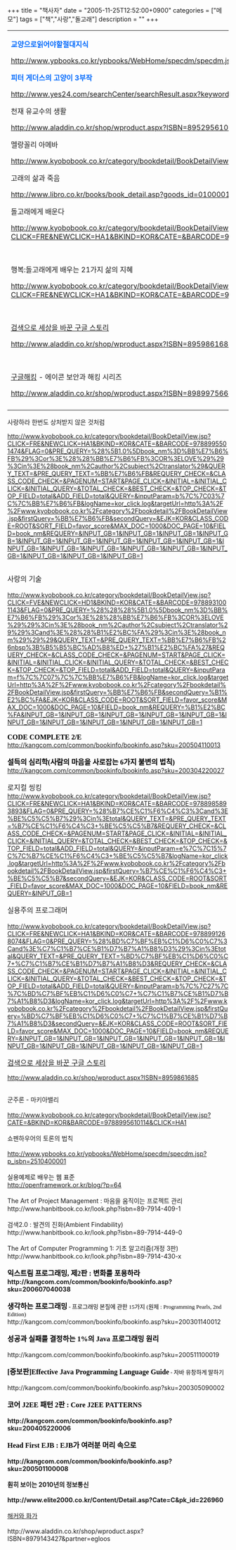 +++
title = "책사자"
date = "2005-11-25T12:52:00+0900"
categories = ["메모"]
tags = ["책","사랑","돌고래"]
description = ""
+++
<span class="copyright_entry" style="display:block;" title="책사자@@**@@http://shed.egloos.com/1189402"></span>
<p></p>
<table border="0" cellpadding="0" cellspacing="0" width="840">
 <tbody>
  <tr>
   <td style="padding-bottom: 12px;" colspan="2"><p><strong><span style="color: rgb(0, 105, 252);">교양으로읽어야할절대지식</span></strong></p><p><a href="http://www.ypbooks.co.kr/ypbooks/WebHome/specdm/specdm.jsp?p_isbn=1927500049">http://www.ypbooks.co.kr/ypbooks/WebHome/specdm/specdm.jsp?p_isbn=1927500049</a></p><p><strong><span style="color: rgb(0, 105, 252);">피터 게더스의 고양이 3부작</span></strong></p><p><a href="http://www.yes24.com/searchCenter/searchResult.aspx?keywordAd=&amp;qdomain=%C0%FC%C3%BC&amp;query=%C7%C7%C5%CD+%B0%D4%B4%F5%BD%BA&amp;x=28&amp;y=12">http://www.yes24.com/searchCenter/searchResult.aspx?keywordAd=&amp;qdomain=%C0%FC%C3%BC&amp;query=%C7%C7%C5%CD+%B0%D4%B4%F5%BD%BA&amp;x=28&amp;y=12</a></p><p>천재 유교수의 생활</p><p><a href="http://www.aladdin.co.kr/shop/wproduct.aspx?ISBN=8952956109">http://www.aladdin.co.kr/shop/wproduct.aspx?ISBN=8952956109</a></p><p>멜랑꼴리 아메바</p><p><a href="http://www.kyobobook.co.kr/category/bookdetail/BookDetailView.jsp?CLICK=FTE&amp;NEWCLICK=HC1&amp;BKIND=KOR&amp;CATE=03031707&amp;BARCODE=9788970650685&amp;FLAG=0&amp;PRE_QUERY=%28%2803031707%29%3Cin%3E%28link_class1%2Clink_class2%2Clink_class3%2Clink_class4%29%29&amp;QUERY_TEXT=&amp;PRE_QUERY_TEXT=&amp;REQUERY_CHECK=&amp;CLASS_CODE_CHECK=N&amp;PAGENUM=START&amp;PAGE_CLICK=&amp;INITIAL=&amp;INITIAL_CLICK=&amp;INITIAL_QUERY=&amp;ADD_FIELD=total&amp;QUERY=&amp;EJK=KOR&amp;CLASS_CODE=03031707&amp;SORT_FIELD=sale_qty&amp;MAX_DOC=1000&amp;DOC_PAGE=10">http://www.kyobobook.co.kr/category/bookdetail/BookDetailView.jsp?CLICK=FTE&amp;NEWCLICK=HC1&amp;BKIND=KOR&amp;CATE=03031707&amp;BARCODE=9788970650685&amp;FLAG=0&amp;PRE_QUERY=%28%2803031707%29%3Cin%3E%28link_class1%2Clink_class2%2Clink_class3%2Clink_class4%29%29&amp;QUERY_TEXT=&amp;PRE_QUERY_TEXT=&amp;REQUERY_CHECK=&amp;CLASS_CODE_CHECK=N&amp;PAGENUM=START&amp;PAGE_CLICK=&amp;INITIAL=&amp;INITIAL_CLICK=&amp;INITIAL_QUERY=&amp;ADD_FIELD=total&amp;QUERY=&amp;EJK=KOR&amp;CLASS_CODE=03031707&amp;SORT_FIELD=sale_qty&amp;MAX_DOC=1000&amp;DOC_PAGE=10</a></p><p>고래의 삶과 죽음</p><p><a href="http://www.libro.co.kr/books/book_detail.asp?goods_id=0100001006428">http://www.libro.co.kr/books/book_detail.asp?goods_id=0100001006428</a></p><p><a class="b_title"><font size="3">돌고래에게 배운다 </font></a></p><p><a href="http://www.kyobobook.co.kr/category/bookdetail/BookDetailView.jsp?CLICK=FRE&amp;NEWCLICK=HA1&amp;BKIND=KOR&amp;CATE=&amp;BARCODE=9788957970294&amp;FLAG=0&amp;PRE_QUERY=%28%5B1.0%5Dbook_nm%3D%B5%B9%B0%ED%B7%A1%29%3Cor%3E%28%B5%B9%B0%ED%B7%A1%29%3Cin%3E%28book_nm%2Cauthor%2Csubject%2Ctranslator%29&amp;QUERY_TEXT=&amp;PRE_QUERY_TEXT=%B5%B9%B0%ED%B7%A1&amp;REQUERY_CHECK=&amp;CLASS_CODE_CHECK=&amp;PAGENUM=START&amp;PAGE_CLICK=&amp;INITIAL=&amp;INITIAL_CLICK=&amp;INITIAL_QUERY=&amp;TOTAL_CHECK=&amp;BEST_CHECK=&amp;TOP_CHECK=&amp;TOP_FIELD=total&amp;ADD_FIELD=total&amp;QUERY=&amp;inputParam=f%7C%7C03%7C%7C%B5%B9%B0%ED%B7%A1&amp;logName=kor_click.log&amp;targetUrl=http%3A%2F%2Fwww.kyobobook.co.kr%2Fcategory%2Fbookdetail%2FBookDetailView.jsp&amp;firstQuery=%B5%B9%B0%ED%B7%A1&amp;secondQuery=&amp;EJK=KOR&amp;CLASS_CODE=ROOT&amp;SORT_FIELD=favor_score&amp;MAX_DOC=1000&amp;DOC_PAGE=10&amp;FIELD=book_nm&amp;REQUERY=&amp;INPUT_GB=1&amp;INPUT_GB=1&amp;INPUT_GB=1&amp;INPUT_GB=1&amp;INPUT_GB=1&amp;INPUT_GB=1&amp;INPUT_GB=1&amp;INPUT_GB=1&amp;INPUT_GB=1&amp;INPUT_GB=1">http://www.kyobobook.co.kr/category/bookdetail/BookDetailView.jsp?CLICK=FRE&amp;NEWCLICK=HA1&amp;BKIND=KOR&amp;CATE=&amp;BARCODE=9788957970294&amp;FLAG=0&amp;PRE_QUERY=%28%5B1.0%5Dbook_nm%3D%B5%B9%B0%ED%B7%A1%29%3Cor%3E%28%B5%B9%B0%ED%B7%A1%29%3Cin%3E%28book_nm%2Cauthor%2Csubject%2Ctranslator%29&amp;QUERY_TEXT=&amp;PRE_QUERY_TEXT=%B5%B9%B0%ED%B7%A1&amp;REQUERY_CHECK=&amp;CLASS_CODE_CHECK=&amp;PAGENUM=START&amp;PAGE_CLICK=&amp;INITIAL=&amp;INITIAL_CLICK=&amp;INITIAL_QUERY=&amp;TOTAL_CHECK=&amp;BEST_CHECK=&amp;TOP_CHECK=&amp;TOP_FIELD=total&amp;ADD_FIELD=total&amp;QUERY=&amp;inputParam=f%7C%7C03%7C%7C%B5%B9%B0%ED%B7%A1&amp;logName=kor_click.log&amp;targetUrl=http%3A%2F%2Fwww.kyobobook.co.kr%2Fcategory%2Fbookdetail%2FBookDetailView.jsp&amp;firstQuery=%B5%B9%B0%ED%B7%A1&amp;secondQuery=&amp;EJK=KOR&amp;CLASS_CODE=ROOT&amp;SORT_FIELD=favor_score&amp;MAX_DOC=1000&amp;DOC_PAGE=10&amp;FIELD=book_nm&amp;REQUERY=&amp;INPUT_GB=1&amp;INPUT_GB=1&amp;INPUT_GB=1&amp;INPUT_GB=1&amp;INPUT_GB=1&amp;INPUT_GB=1&amp;INPUT_GB=1&amp;INPUT_GB=1&amp;INPUT_GB=1&amp;INPUT_GB=1</a></p><p>&nbsp;</p><p><a class="b_title"><font size="3">행복:돌고래에게 배우는 21가지 삶의 지혜 </font></a></p><p><a href="http://www.kyobobook.co.kr/category/bookdetail/BookDetailView.jsp?CLICK=FRE&amp;NEWCLICK=HA1&amp;BKIND=KOR&amp;CATE=&amp;BARCODE=9788990978011&amp;FLAG=0&amp;PRE_QUERY=%28%5B1.0%5Dbook_nm%3D%B5%B9%B0%ED%B7%A1%29%3Cor%3E%28%B5%B9%B0%ED%B7%A1%29%3Cin%3E%28book_nm%2Cauthor%2Csubject%2Ctranslator%29&amp;QUERY_TEXT=&amp;PRE_QUERY_TEXT=%B5%B9%B0%ED%B7%A1&amp;REQUERY_CHECK=&amp;CLASS_CODE_CHECK=&amp;PAGENUM=START&amp;PAGE_CLICK=&amp;INITIAL=&amp;INITIAL_CLICK=&amp;INITIAL_QUERY=&amp;TOTAL_CHECK=&amp;BEST_CHECK=&amp;TOP_CHECK=&amp;TOP_FIELD=total&amp;ADD_FIELD=total&amp;QUERY=&amp;inputParam=f%7C%7C03%7C%7C%B5%B9%B0%ED%B7%A1&amp;logName=kor_click.log&amp;targetUrl=http%3A%2F%2Fwww.kyobobook.co.kr%2Fcategory%2Fbookdetail%2FBookDetailView.jsp&amp;firstQuery=%B5%B9%B0%ED%B7%A1&amp;secondQuery=&amp;EJK=KOR&amp;CLASS_CODE=ROOT&amp;SORT_FIELD=favor_score&amp;MAX_DOC=1000&amp;DOC_PAGE=10&amp;FIELD=book_nm&amp;REQUERY=&amp;INPUT_GB=1&amp;INPUT_GB=1&amp;INPUT_GB=1&amp;INPUT_GB=1&amp;INPUT_GB=1&amp;INPUT_GB=1&amp;INPUT_GB=1&amp;INPUT_GB=1&amp;INPUT_GB=1&amp;INPUT_GB=1">http://www.kyobobook.co.kr/category/bookdetail/BookDetailView.jsp?CLICK=FRE&amp;NEWCLICK=HA1&amp;BKIND=KOR&amp;CATE=&amp;BARCODE=9788990978011&amp;FLAG=0&amp;PRE_QUERY=%28%5B1.0%5Dbook_nm%3D%B5%B9%B0%ED%B7%A1%29%3Cor%3E%28%B5%B9%B0%ED%B7%A1%29%3Cin%3E%28book_nm%2Cauthor%2Csubject%2Ctranslator%29&amp;QUERY_TEXT=&amp;PRE_QUERY_TEXT=%B5%B9%B0%ED%B7%A1&amp;REQUERY_CHECK=&amp;CLASS_CODE_CHECK=&amp;PAGENUM=START&amp;PAGE_CLICK=&amp;INITIAL=&amp;INITIAL_CLICK=&amp;INITIAL_QUERY=&amp;TOTAL_CHECK=&amp;BEST_CHECK=&amp;TOP_CHECK=&amp;TOP_FIELD=total&amp;ADD_FIELD=total&amp;QUERY=&amp;inputParam=f%7C%7C03%7C%7C%B5%B9%B0%ED%B7%A1&amp;logName=kor_click.log&amp;targetUrl=http%3A%2F%2Fwww.kyobobook.co.kr%2Fcategory%2Fbookdetail%2FBookDetailView.jsp&amp;firstQuery=%B5%B9%B0%ED%B7%A1&amp;secondQuery=&amp;EJK=KOR&amp;CLASS_CODE=ROOT&amp;SORT_FIELD=favor_score&amp;MAX_DOC=1000&amp;DOC_PAGE=10&amp;FIELD=book_nm&amp;REQUERY=&amp;INPUT_GB=1&amp;INPUT_GB=1&amp;INPUT_GB=1&amp;INPUT_GB=1&amp;INPUT_GB=1&amp;INPUT_GB=1&amp;INPUT_GB=1&amp;INPUT_GB=1&amp;INPUT_GB=1&amp;INPUT_GB=1</a></p><p>&nbsp;</p><p><a href="http://www.aladdin.co.kr/shop/wproduct.aspx?ISBN=8959861685"><font size="-0">검색으로 세상을 바꾼 구글 스토리</font></a> </p><p><a href="http://www.aladdin.co.kr/shop/wproduct.aspx?ISBN=8959861685">http://www.aladdin.co.kr/shop/wproduct.aspx?ISBN=8959861685</a></p><p>&nbsp;</p><p><a href="http://www.aladdin.co.kr/shop/wproduct.aspx?ISBN=8989975662"><font size="-0">구글해킹</font></a> - 에이콘 보안과 해킹 시리즈 </p><p><a href="http://www.aladdin.co.kr/shop/wproduct.aspx?ISBN=8989975662">http://www.aladdin.co.kr/shop/wproduct.aspx?ISBN=8989975662</a></p></td>
  </tr>
 </tbody>
</table>
<p><a class="b_title">사랑하라 한번도 상처받지 않은 것처럼</a>&nbsp;</p>
<p><a href="http://www.kyobobook.co.kr/category/bookdetail/BookDetailView.jsp?CLICK=FRE&amp;NEWCLICK=HA1&amp;BKIND=KOR&amp;CATE=&amp;BARCODE=9788995501474&amp;FLAG=0&amp;PRE_QUERY=%28%5B1.0%5Dbook_nm%3D%BB%E7%B6%FB%29%3Cor%3E%28%28%BB%E7%B6%FB%3COR%3ELOVE%29%29%3Cin%3E%28book_nm%2Cauthor%2Csubject%2Ctranslator%29&amp;QUERY_TEXT=&amp;PRE_QUERY_TEXT=%BB%E7%B6%FB&amp;REQUERY_CHECK=&amp;CLASS_CODE_CHECK=&amp;PAGENUM=START&amp;PAGE_CLICK=&amp;INITIAL=&amp;INITIAL_CLICK=&amp;INITIAL_QUERY=&amp;TOTAL_CHECK=&amp;BEST_CHECK=&amp;TOP_CHECK=&amp;TOP_FIELD=total&amp;ADD_FIELD=total&amp;QUERY=&amp;inputParam=b%7C%7C03%7C%7C%BB%E7%B6%FB&amp;logName=kor_click.log&amp;targetUrl=http%3A%2F%2Fwww.kyobobook.co.kr%2Fcategory%2Fbookdetail%2FBookDetailView.jsp&amp;firstQuery=%BB%E7%B6%FB&amp;secondQuery=&amp;EJK=KOR&amp;CLASS_CODE=ROOT&amp;SORT_FIELD=favor_score&amp;MAX_DOC=1000&amp;DOC_PAGE=10&amp;FIELD=book_nm&amp;REQUERY=&amp;INPUT_GB=1&amp;INPUT_GB=1&amp;INPUT_GB=1&amp;INPUT_GB=1&amp;INPUT_GB=1&amp;INPUT_GB=1&amp;INPUT_GB=1&amp;INPUT_GB=1&amp;INPUT_GB=1&amp;INPUT_GB=1&amp;INPUT_GB=1&amp;INPUT_GB=1&amp;INPUT_GB=1&amp;INPUT_GB=1&amp;INPUT_GB=1&amp;INPUT_GB=1&amp;INPUT_GB=1&amp;INPUT_GB=1">http://www.kyobobook.co.kr/category/bookdetail/BookDetailView.jsp?CLICK=FRE&amp;NEWCLICK=HA1&amp;BKIND=KOR&amp;CATE=&amp;BARCODE=9788995501474&amp;FLAG=0&amp;PRE_QUERY=%28%5B1.0%5Dbook_nm%3D%BB%E7%B6%FB%29%3Cor%3E%28%28%BB%E7%B6%FB%3COR%3ELOVE%29%29%3Cin%3E%28book_nm%2Cauthor%2Csubject%2Ctranslator%29&amp;QUERY_TEXT=&amp;PRE_QUERY_TEXT=%BB%E7%B6%FB&amp;REQUERY_CHECK=&amp;CLASS_CODE_CHECK=&amp;PAGENUM=START&amp;PAGE_CLICK=&amp;INITIAL=&amp;INITIAL_CLICK=&amp;INITIAL_QUERY=&amp;TOTAL_CHECK=&amp;BEST_CHECK=&amp;TOP_CHECK=&amp;TOP_FIELD=total&amp;ADD_FIELD=total&amp;QUERY=&amp;inputParam=b%7C%7C03%7C%7C%BB%E7%B6%FB&amp;logName=kor_click.log&amp;targetUrl=http%3A%2F%2Fwww.kyobobook.co.kr%2Fcategory%2Fbookdetail%2FBookDetailView.jsp&amp;firstQuery=%BB%E7%B6%FB&amp;secondQuery=&amp;EJK=KOR&amp;CLASS_CODE=ROOT&amp;SORT_FIELD=favor_score&amp;MAX_DOC=1000&amp;DOC_PAGE=10&amp;FIELD=book_nm&amp;REQUERY=&amp;INPUT_GB=1&amp;INPUT_GB=1&amp;INPUT_GB=1&amp;INPUT_GB=1&amp;INPUT_GB=1&amp;INPUT_GB=1&amp;INPUT_GB=1&amp;INPUT_GB=1&amp;INPUT_GB=1&amp;INPUT_GB=1&amp;INPUT_GB=1&amp;INPUT_GB=1&amp;INPUT_GB=1&amp;INPUT_GB=1&amp;INPUT_GB=1&amp;INPUT_GB=1&amp;INPUT_GB=1&amp;INPUT_GB=1</a></p>
<br>
<a class="b_title"><font size="3">사랑의 기술</font></a>
<br>
<br>
<a href="http://www.kyobobook.co.kr/category/bookdetail/BookDetailView.jsp?CLICK=FVE&amp;NEWCLICK=HD1&amp;BKIND=KOR&amp;CATE=&amp;BARCODE=9788931001143&amp;FLAG=0&amp;PRE_QUERY=%28%28%28%5B1.0%5Dbook_nm%3D%BB%E7%B6%FB%29%3Cor%3E%28%28%BB%E7%B6%FB%3COR%3ELOVE%29%29%3Cin%3E%28book_nm%2Cauthor%2Csubject%2Ctranslator%29%29%3Cand%3E%28%28%B1%E2%BC%FA%29%3Cin%3E%28book_nm%29%29%29&amp;QUERY_TEXT=&amp;PRE_QUERY_TEXT=%BB%E7%B6%FB%26nbsp%3B%B5%B5%BC%AD%B8%ED+%27%B1%E2%BC%FA%27&amp;REQUERY_CHECK=&amp;CLASS_CODE_CHECK=&amp;PAGENUM=START&amp;PAGE_CLICK=&amp;INITIAL=&amp;INITIAL_CLICK=&amp;INITIAL_QUERY=&amp;TOTAL_CHECK=&amp;BEST_CHECK=&amp;TOP_CHECK=&amp;TOP_FIELD=total&amp;ADD_FIELD=total&amp;QUERY=&amp;inputParam=f%7C%7C07%7C%7C%BB%E7%B6%FB&amp;logName=kor_click.log&amp;targetUrl=http%3A%2F%2Fwww.kyobobook.co.kr%2Fcategory%2Fbookdetail%2FBookDetailView.jsp&amp;firstQuery=%BB%E7%B6%FB&amp;secondQuery=%B1%E2%BC%FA&amp;EJK=KOR&amp;CLASS_CODE=ROOT&amp;SORT_FIELD=favor_score&amp;MAX_DOC=1000&amp;DOC_PAGE=10&amp;FIELD=book_nm&amp;REQUERY=%B1%E2%BC%FA&amp;INPUT_GB=1&amp;INPUT_GB=1&amp;INPUT_GB=1&amp;INPUT_GB=1&amp;INPUT_GB=1&amp;INPUT_GB=1&amp;INPUT_GB=1&amp;INPUT_GB=1&amp;INPUT_GB=1&amp;INPUT_GB=1">http://www.kyobobook.co.kr/category/bookdetail/BookDetailView.jsp?CLICK=FVE&amp;NEWCLICK=HD1&amp;BKIND=KOR&amp;CATE=&amp;BARCODE=9788931001143&amp;FLAG=0&amp;PRE_QUERY=%28%28%28%5B1.0%5Dbook_nm%3D%BB%E7%B6%FB%29%3Cor%3E%28%28%BB%E7%B6%FB%3COR%3ELOVE%29%29%3Cin%3E%28book_nm%2Cauthor%2Csubject%2Ctranslator%29%29%3Cand%3E%28%28%B1%E2%BC%FA%29%3Cin%3E%28book_nm%29%29%29&amp;QUERY_TEXT=&amp;PRE_QUERY_TEXT=%BB%E7%B6%FB%26nbsp%3B%B5%B5%BC%AD%B8%ED+%27%B1%E2%BC%FA%27&amp;REQUERY_CHECK=&amp;CLASS_CODE_CHECK=&amp;PAGENUM=START&amp;PAGE_CLICK=&amp;INITIAL=&amp;INITIAL_CLICK=&amp;INITIAL_QUERY=&amp;TOTAL_CHECK=&amp;BEST_CHECK=&amp;TOP_CHECK=&amp;TOP_FIELD=total&amp;ADD_FIELD=total&amp;QUERY=&amp;inputParam=f%7C%7C07%7C%7C%BB%E7%B6%FB&amp;logName=kor_click.log&amp;targetUrl=http%3A%2F%2Fwww.kyobobook.co.kr%2Fcategory%2Fbookdetail%2FBookDetailView.jsp&amp;firstQuery=%BB%E7%B6%FB&amp;secondQuery=%B1%E2%BC%FA&amp;EJK=KOR&amp;CLASS_CODE=ROOT&amp;SORT_FIELD=favor_score&amp;MAX_DOC=1000&amp;DOC_PAGE=10&amp;FIELD=book_nm&amp;REQUERY=%B1%E2%BC%FA&amp;INPUT_GB=1&amp;INPUT_GB=1&amp;INPUT_GB=1&amp;INPUT_GB=1&amp;INPUT_GB=1&amp;INPUT_GB=1&amp;INPUT_GB=1&amp;INPUT_GB=1&amp;INPUT_GB=1&amp;INPUT_GB=1</a>
<br>
<br>
<a style="text-decoration: none;"><span style="color: rgb(255, 102, 0); font-family: 돋움;"><b></b></span><span style="font-size: 100%; color: rgb(0, 0, 0); font-family: 돋움;"></span><font color="#000000" face="돋움" size="3"><b>CODE COMPLETE 2/E</b></font></a>
<br>
<a href="http://kangcom.com/common/bookinfo/bookinfo.asp?sku=200504110013">http://kangcom.com/common/bookinfo/bookinfo.asp?sku=200504110013</a>
<br>
<br>
<a style="text-decoration: none;"><span style="color: rgb(255, 102, 0); font-family: 돋움;"><b></b></span><span style="font-size: 100%; color: rgb(0, 0, 0); font-family: 돋움;"></span><font color="#000000" face="돋움" size="3"><b>설득의 심리학(사람의 마음을 사로잡는 6가지 불변의 법칙)</b></font></a>
<br>
<a href="http://kangcom.com/common/bookinfo/bookinfo.asp?sku=200304220027">http://kangcom.com/common/bookinfo/bookinfo.asp?sku=200304220027</a>
<br>
<br>
<a class="b_title"><font size="3">로지컬 씽킹</font></a>
<br>
<a href="http://www.kyobobook.co.kr/category/bookdetail/BookDetailView.jsp?CLICK=FRE&amp;NEWCLICK=HA1&amp;BKIND=KOR&amp;CATE=&amp;BARCODE=9788985893893&amp;FLAG=0&amp;PRE_QUERY=%28%B7%CE%C1%F6%C4%C3%3Cand%3E%BE%C5%C5%B7%29%3Cin%3Etotal&amp;QUERY_TEXT=&amp;PRE_QUERY_TEXT=%B7%CE%C1%F6%C4%C3+%BE%C5%C5%B7&amp;REQUERY_CHECK=&amp;CLASS_CODE_CHECK=&amp;PAGENUM=START&amp;PAGE_CLICK=&amp;INITIAL=&amp;INITIAL_CLICK=&amp;INITIAL_QUERY=&amp;TOTAL_CHECK=&amp;BEST_CHECK=&amp;TOP_CHECK=&amp;TOP_FIELD=total&amp;ADD_FIELD=total&amp;QUERY=&amp;inputParam=e%7C%7C15%7C%7C%B7%CE%C1%F6%C4%C3+%BE%C5%C5%B7&amp;logName=kor_click.log&amp;targetUrl=http%3A%2F%2Fwww.kyobobook.co.kr%2Fcategory%2Fbookdetail%2FBookDetailView.jsp&amp;firstQuery=%B7%CE%C1%F6%C4%C3+%BE%C5%C5%B7&amp;secondQuery=&amp;EJK=KOR&amp;CLASS_CODE=ROOT&amp;SORT_FIELD=favor_score&amp;MAX_DOC=1000&amp;DOC_PAGE=10&amp;FIELD=book_nm&amp;REQUERY=&amp;INPUT_GB=1">http://www.kyobobook.co.kr/category/bookdetail/BookDetailView.jsp?CLICK=FRE&amp;NEWCLICK=HA1&amp;BKIND=KOR&amp;CATE=&amp;BARCODE=9788985893893&amp;FLAG=0&amp;PRE_QUERY=%28%B7%CE%C1%F6%C4%C3%3Cand%3E%BE%C5%C5%B7%29%3Cin%3Etotal&amp;QUERY_TEXT=&amp;PRE_QUERY_TEXT=%B7%CE%C1%F6%C4%C3+%BE%C5%C5%B7&amp;REQUERY_CHECK=&amp;CLASS_CODE_CHECK=&amp;PAGENUM=START&amp;PAGE_CLICK=&amp;INITIAL=&amp;INITIAL_CLICK=&amp;INITIAL_QUERY=&amp;TOTAL_CHECK=&amp;BEST_CHECK=&amp;TOP_CHECK=&amp;TOP_FIELD=total&amp;ADD_FIELD=total&amp;QUERY=&amp;inputParam=e%7C%7C15%7C%7C%B7%CE%C1%F6%C4%C3+%BE%C5%C5%B7&amp;logName=kor_click.log&amp;targetUrl=http%3A%2F%2Fwww.kyobobook.co.kr%2Fcategory%2Fbookdetail%2FBookDetailView.jsp&amp;firstQuery=%B7%CE%C1%F6%C4%C3+%BE%C5%C5%B7&amp;secondQuery=&amp;EJK=KOR&amp;CLASS_CODE=ROOT&amp;SORT_FIELD=favor_score&amp;MAX_DOC=1000&amp;DOC_PAGE=10&amp;FIELD=book_nm&amp;REQUERY=&amp;INPUT_GB=1</a>
<br>
<br>
<a class="b_title"><font size="3">실용주의 프로그래머 </font></a>
<br>
<br>
<a href="http://www.kyobobook.co.kr/category/bookdetail/BookDetailView.jsp?CLICK=FRE&amp;NEWCLICK=HA1&amp;BKIND=KOR&amp;CATE=&amp;BARCODE=9788991268074&amp;FLAG=0&amp;PRE_QUERY=%28%BD%C7%BF%EB%C1%D6%C0%C7%3Cand%3E%C7%C1%B7%CE%B1%D7%B7%A1%B8%D3%29%3Cin%3Etotal&amp;QUERY_TEXT=&amp;PRE_QUERY_TEXT=%BD%C7%BF%EB%C1%D6%C0%C7+%C7%C1%B7%CE%B1%D7%B7%A1%B8%D3&amp;REQUERY_CHECK=&amp;CLASS_CODE_CHECK=&amp;PAGENUM=START&amp;PAGE_CLICK=&amp;INITIAL=&amp;INITIAL_CLICK=&amp;INITIAL_QUERY=&amp;TOTAL_CHECK=&amp;BEST_CHECK=&amp;TOP_CHECK=&amp;TOP_FIELD=total&amp;ADD_FIELD=total&amp;QUERY=&amp;inputParam=b%7C%7C27%7C%7C%BD%C7%BF%EB%C1%D6%C0%C7+%C7%C1%B7%CE%B1%D7%B7%A1%B8%D3&amp;logName=kor_click.log&amp;targetUrl=http%3A%2F%2Fwww.kyobobook.co.kr%2Fcategory%2Fbookdetail%2FBookDetailView.jsp&amp;firstQuery=%BD%C7%BF%EB%C1%D6%C0%C7+%C7%C1%B7%CE%B1%D7%B7%A1%B8%D3&amp;secondQuery=&amp;EJK=KOR&amp;CLASS_CODE=ROOT&amp;SORT_FIELD=favor_score&amp;MAX_DOC=1000&amp;DOC_PAGE=10&amp;FIELD=book_nm&amp;REQUERY=&amp;INPUT_GB=1&amp;INPUT_GB=1&amp;INPUT_GB=1&amp;INPUT_GB=1&amp;INPUT_GB=1&amp;INPUT_GB=1&amp;INPUT_GB=1&amp;INPUT_GB=1&amp;INPUT_GB=1&amp;INPUT_GB=1">http://www.kyobobook.co.kr/category/bookdetail/BookDetailView.jsp?CLICK=FRE&amp;NEWCLICK=HA1&amp;BKIND=KOR&amp;CATE=&amp;BARCODE=9788991268074&amp;FLAG=0&amp;PRE_QUERY=%28%BD%C7%BF%EB%C1%D6%C0%C7%3Cand%3E%C7%C1%B7%CE%B1%D7%B7%A1%B8%D3%29%3Cin%3Etotal&amp;QUERY_TEXT=&amp;PRE_QUERY_TEXT=%BD%C7%BF%EB%C1%D6%C0%C7+%C7%C1%B7%CE%B1%D7%B7%A1%B8%D3&amp;REQUERY_CHECK=&amp;CLASS_CODE_CHECK=&amp;PAGENUM=START&amp;PAGE_CLICK=&amp;INITIAL=&amp;INITIAL_CLICK=&amp;INITIAL_QUERY=&amp;TOTAL_CHECK=&amp;BEST_CHECK=&amp;TOP_CHECK=&amp;TOP_FIELD=total&amp;ADD_FIELD=total&amp;QUERY=&amp;inputParam=b%7C%7C27%7C%7C%BD%C7%BF%EB%C1%D6%C0%C7+%C7%C1%B7%CE%B1%D7%B7%A1%B8%D3&amp;logName=kor_click.log&amp;targetUrl=http%3A%2F%2Fwww.kyobobook.co.kr%2Fcategory%2Fbookdetail%2FBookDetailView.jsp&amp;firstQuery=%BD%C7%BF%EB%C1%D6%C0%C7+%C7%C1%B7%CE%B1%D7%B7%A1%B8%D3&amp;secondQuery=&amp;EJK=KOR&amp;CLASS_CODE=ROOT&amp;SORT_FIELD=favor_score&amp;MAX_DOC=1000&amp;DOC_PAGE=10&amp;FIELD=book_nm&amp;REQUERY=&amp;INPUT_GB=1&amp;INPUT_GB=1&amp;INPUT_GB=1&amp;INPUT_GB=1&amp;INPUT_GB=1&amp;INPUT_GB=1&amp;INPUT_GB=1&amp;INPUT_GB=1&amp;INPUT_GB=1&amp;INPUT_GB=1</a>
<br>
<br>
<a href="http://www.aladdin.co.kr/shop/wproduct.aspx?ISBN=8959861685"><font size="-0">검색으로 세상을 바꾼 구글 스토리</font></a>
<br>
<p><span style="color: rgb(128, 0, 128);"><a href="http://www.aladdin.co.kr/shop/wproduct.aspx?ISBN=8959861685">http://www.aladdin.co.kr/shop/wproduct.aspx?ISBN=8959861685</a></span></p>&nbsp;
<br>군주론 - 마키아밸리 
<br>
<br>
<a href="http://www.kyobobook.co.kr/category/bookdetail/BookDetailView.jsp?CATE=&amp;BKIND=KOR&amp;BARCODE=9788995610114&amp;CLICK=HA1">http://www.kyobobook.co.kr/category/bookdetail/BookDetailView.jsp?CATE=&amp;BKIND=KOR&amp;BARCODE=9788995610114&amp;CLICK=HA1</a> 
<br>
<br>쇼펜하우어의 토론의 법칙
<br>
<br>
<a href="http://www.ypbooks.co.kr/ypbooks/WebHome/specdm/specdm.jsp?p_isbn=2510400001">http://www.ypbooks.co.kr/ypbooks/WebHome/specdm/specdm.jsp?p_isbn=2510400001</a> 
<br>
<br>
<span style="color: rgb(15, 15, 15);">실용예제로 배우는 웹 표준</span>
<br>
<a href="http://openframework.or.kr/blog/?p=64">http://openframework.or.kr/blog/?p=64</a>
<br>
<br>
<span class="book-title"> The Art of Project Management : 마음을 움직이는 프로젝트 관리</span>
<br>http://www.hanbitbook.co.kr/look.php?isbn=89-7914-409-1
<br>
<br>
<span class="book-title">검색2.0 : 발견의 진화(Ambient Findability)</span>
<br>http://www.hanbitbook.co.kr/look.php?isbn=89-7914-449-0
<br>
<br>
<span class="book-title"> The Art of Computer Programming 1: 기초 알고리즘(개정 3판)<br>http://www.hanbitbook.co.kr/look.php?isbn=89-7914-430-x<br><br></span>
<font><b><a style="text-decoration: none;"><font color="#000000" face="돋움" size="3"><b>익스트림 프로그래밍, 제2판 : 변화를 포용하라</b></font></a><br>http://kangcom.com/common/bookinfo/bookinfo.asp?sku=200607040038<br><br></b></font>
<a style="text-decoration: none;"><font color="#000000" face="돋움" size="3"><b>생각하는 프로그래밍</b></font><font color="#000000" face="돋움" size="2">&nbsp;- 프로그래밍 본질에 관한 15가지 (원제 : Programming Pearls, 2nd Edition)</font></a>
<br>http://kangcom.com/common/bookinfo/bookinfo.asp?sku=200301140012
<br>
<br>
<font><b><a style="text-decoration: none;"><font color="#000000" face="돋움" size="3"><b>성공과 실패를 결정하는 1%의 Java 프로그래밍 원리</b></font></a><br><br></b></font>http://kangcom.com/common/bookinfo/bookinfo.asp?sku=200511100019
<br>
<br> 
<a style="text-decoration: none;"><font color="#000000" face="돋움" size="3"><b>[증보판]Effective Java Programming Language Guide</b></font><font color="#000000" face="돋움" size="2">&nbsp;- 자바 유창하게 말하기</font></a>
<br>
<br>http://kangcom.com/common/bookinfo/bookinfo.asp?sku=200305090002
<br>
<br>
<font><b><a style="text-decoration: none;"><font color="#000000" face="돋움" size="3"><b>코어 J2EE 패턴 2판 : Core J2EE PATTERNS</b></font></a><br><br>http://kangcom.com/common/bookinfo/bookinfo.asp?sku=200405220006<br><br></b></font>
<font><b><a style="text-decoration: none;"><font color="#000000" face="돋움" size="3"><b>Head First EJB : EJB가 여러분 머리 속으로</b></font></a><br><br>http://kangcom.com/common/bookinfo/bookinfo.asp?sku=200501100008<br><br></b></font>
<b><span class="btitle">훤히 보이는 2010년의 정보통신<br><br></span></b>
<font><b>http://www.elite2000.co.kr/Content/Detail.asp?Cate=C&amp;pk_id=226960<br><br></b></font>
<a href="http://www.aladdin.co.kr/shop/wproduct.aspx?ISBN=8979143427"><span class="t1">해커와 화가</span></a> 
<br>
<br>http://www.aladdin.co.kr/shop/wproduct.aspx?ISBN=8979143427&amp;partner=egloos
<br> 
<!--
       <rdf:RDF xmlns:rdf="http://www.w3.org/1999/02/22-rdf-syntax-ns#"
		    xmlns:dc="http://purl.org/dc/elements/1.1/"
		    xmlns:trackback="http://madskills.com/public/xml/rss/module/trackback/">
       <rdf:Description
	        rdf:about="http://shed.egloos.com/1189402"
	        dc:identifier="http://shed.egloos.com/1189402"
	        dc:title="책사자"
	        trackback:ping="http://shed.egloos.com/tb/1189402"/>
       </rdf:RDF>
       -->

<ul></ul>